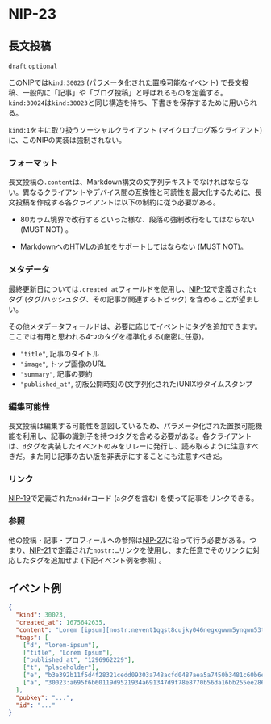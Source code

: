 NIP-23
======

長文投稿
-----------------

`draft` `optional`

このNIPでは`kind:30023` (パラメータ化された置換可能なイベント) で長文投稿、一般的に「記事」や「ブログ投稿」と呼ばれるものを定義する。`kind:30024`は`kind:30023`と同じ構造を持ち、下書きを保存するために用いられる。

`kind:1`を主に取り扱うソーシャルクライアント (マイクロブログ系クライアント) に、このNIPの実装は強制されない。

### フォーマット

長文投稿の`.content`は、Markdown構文の文字列テキストでなければならない。異なるクライアントやデバイス間の互換性と可読性を最大化するために、長文投稿を作成する各クライアントは以下の制約に従う必要がある。

- 80カラム境界で改行するといった様な、段落の強制改行をしてはならない (MUST NOT) 。

- MarkdownへのHTMLの追加をサポートしてはならない (MUST NOT)。

### メタデータ

最終更新日については`.created_at`フィールドを使用し、[NIP-12](12.md)で定義された`t`タグ (タグ/ハッシュタグ、その記事が関連するトピック) を含めることが望ましい。

その他メタデータフィールドは、必要に応じてイベントにタグを追加できます。ここでは有用と思われる4つのタグを標準化する(厳密に任意)。

- `"title"`, 記事のタイトル
- `"image"`, トップ画像のURL
- `"summary"`, 記事の要約
- `"published_at"`, 初版公開時刻の(文字列化された)UNIX秒タイムスタンプ

### 編集可能性

長文投稿は編集する可能性を意図しているため、パラメータ化された置換可能機能を利用し、記事の識別子を持つ`d`タグを含める必要がある。各クライアントは、`d`タグを実装したイベントのみをリレーに発行し、読み取るように注意すべきだ。また同じ記事の古い版を非表示にすることにも注意すべきだ。

### リンク

[NIP-19](19.md)で定義された`naddr`コード (`a`タグを含む) を使って記事をリンクできる。

### 参照

他の投稿・記事・プロフィールへの参照は[NIP-27](27.md)に沿って行う必要がある。つまり、[NIP-21](21.md)で定義された`nostr:…`リンクを使用し、また任意でそのリンクに対応したタグを追加せよ (下記イベント例を参照) 。

## イベント例

```json
{
  "kind": 30023,
  "created_at": 1675642635,
  "content": "Lorem [ipsum][nostr:nevent1qqst8cujky046negxgwwm5ynqwn53t8aqjr6afd8g59nfqwxpdhylpcpzamhxue69uhhyetvv9ujuetcv9khqmr99e3k7mg8arnc9] dolor sit amet, consectetur adipiscing elit, sed do eiusmod tempor incididunt ut labore et dolore magna aliqua. Ut enim ad minim veniam, quis nostrud exercitation ullamco laboris nisi ut aliquip ex ea commodo consequat. Duis aute irure dolor in reprehenderit in voluptate velit esse cillum dolore eu fugiat nulla pariatur. Excepteur sint occaecat cupidatat non proident, sunt in culpa qui officia deserunt mollit anim id est laborum.\n\nRead more at nostr:naddr1qqzkjurnw4ksz9thwden5te0wfjkccte9ehx7um5wghx7un8qgs2d90kkcq3nk2jry62dyf50k0h36rhpdtd594my40w9pkal876jxgrqsqqqa28pccpzu.",
  "tags": [
    ["d", "lorem-ipsum"],
    ["title", "Lorem Ipsum"],
    ["published_at", "1296962229"],
    ["t", "placeholder"],
    ["e", "b3e392b11f5d4f28321cedd09303a748acfd0487aea5a7450b3481c60b6e4f87", "wss://relay.example.com"],
    ["a", "30023:a695f6b60119d9521934a691347d9f78e8770b56da16bb255ee286ddf9fda919:ipsum", "wss://relay.nostr.org"]
  ],
  "pubkey": "...",
  "id": "..."
}
```
